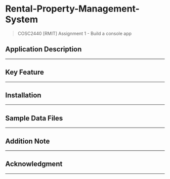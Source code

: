 # Rental-Property-Management-System
> COSC2440 [RMIT] Assignment 1 - Build a console app

## Application Description
_____

## Key Feature
___

## Installation
_____

## Sample Data Files
___

## Addition Note
___

## Acknowledgment
___
